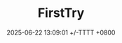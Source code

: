 ---
title: FirstTry
date: 2025-06-22 13:09:01 +/-TTTT +0800
categories: [MISC]
tags: [misc]     # TAG names should always be lowercase
---